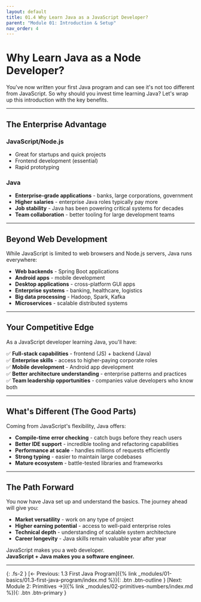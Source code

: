 ```yaml
---
layout: default
title: 01.4 Why Learn Java as a JavaScript Developer?
parent: "Module 01: Introduction & Setup"
nav_order: 4
---
```


# Why Learn Java as a Node Developer?

You've now written your first Java program and can see it's not too different from JavaScript. So why should you invest time learning Java? Let's wrap up this introduction with the key benefits.

---

## The Enterprise Advantage

### JavaScript/Node.js

- Great for startups and quick projects
- Frontend development (essential)
- Rapid prototyping

### Java

- **Enterprise-grade applications** - banks, large corporations, government
- **Higher salaries** - enterprise Java roles typically pay more
- **Job stability** - Java has been powering critical systems for decades
- **Team collaboration** - better tooling for large development teams

---

## Beyond Web Development

While JavaScript is limited to web browsers and Node.js servers, Java runs everywhere:

- **Web backends** - Spring Boot applications
- **Android apps** - mobile development
- **Desktop applications** - cross-platform GUI apps
- **Enterprise systems** - banking, healthcare, logistics
- **Big data processing** - Hadoop, Spark, Kafka
- **Microservices** - scalable distributed systems

---

## Your Competitive Edge

As a JavaScript developer learning Java, you'll have:

✅ **Full-stack capabilities** - frontend (JS) + backend (Java)  
✅ **Enterprise skills** - access to higher-paying corporate roles  
✅ **Mobile development** - Android app development  
✅ **Better architecture understanding** - enterprise patterns and practices  
✅ **Team leadership opportunities** - companies value developers who know both

---

## What's Different (The Good Parts)

Coming from JavaScript's flexibility, Java offers:

- **Compile-time error checking** - catch bugs before they reach users
- **Better IDE support** - incredible tooling and refactoring capabilities
- **Performance at scale** - handles millions of requests efficiently
- **Strong typing** - easier to maintain large codebases
- **Mature ecosystem** - battle-tested libraries and frameworks

---

## The Path Forward

You now have Java set up and understand the basics. The journey ahead will give you:

- **Market versatility** - work on any type of project
- **Higher earning potential** - access to well-paid enterprise roles
- **Technical depth** - understanding of scalable system architecture
- **Career longevity** - Java skills remain valuable year after year

JavaScript makes you a web developer.  
**JavaScript + Java makes you a software engineer.**

---

{: .fs-2 }
[← Previous: 1.3 First Java Program]({% link _modules/01-basics/01.3-first-java-program/index.md %}){: .btn .btn-outline }
[Next: Module 2: Primitives →]({% link _modules/02-primitives-numbers/index.md %}){: .btn .btn-primary }
